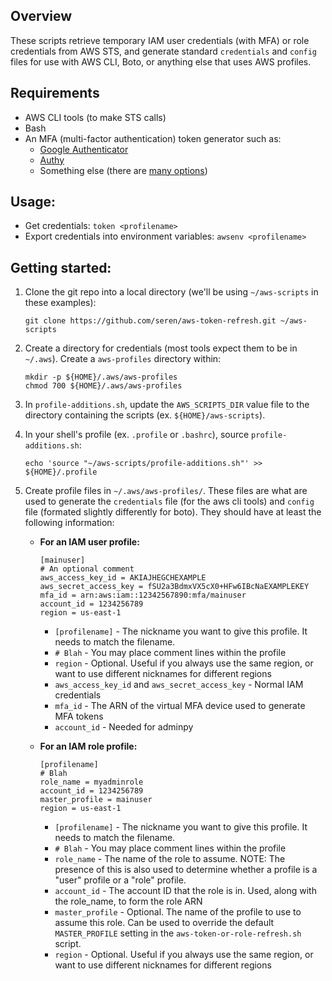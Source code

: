 ## Overview

These scripts retrieve temporary IAM user credentials (with MFA) or role credentials from AWS STS, and generate standard `credentials` and `config` files for use with AWS CLI, Boto, or anything else that uses AWS profiles.

## Requirements

- AWS CLI tools (to make STS calls)
- Bash
- An MFA (multi-factor authentication) token generator such as:
	- [Google Authenticator](https://www.google.com/search?q=google+authenticator)
	- [Authy](https://authy.com/download/)
	- Something else (there are [many options](https://www.google.com/search?q=2-factor+authentication+download))


## Usage:
- Get credentials: `token <profilename>`
- Export credentials into environment variables: `awsenv <profilename>`


## Getting started:

1. Clone the git repo into a local directory (we'll be using `~/aws-scripts` in these examples):

	~~~
	git clone https://github.com/seren/aws-token-refresh.git ~/aws-scripts
	~~~

2. Create a directory for credentials (most tools expect them to be in `~/.aws`). Create a `aws-profiles` directory within:

	~~~
	mkdir -p ${HOME}/.aws/aws-profiles
	chmod 700 ${HOME}/.aws/aws-profiles
	~~~

3. In `profile-additions.sh`, update the `AWS_SCRIPTS_DIR` value file to the directory containing the scripts (ex. `${HOME}/aws-scripts`).

4. In your shell's profile (ex. `.profile` or `.bashrc`), source `profile-additions.sh`:

	~~~
	echo 'source "~/aws-scripts/profile-additions.sh"' >> ${HOME}/.profile
	~~~

5. Create profile files in `~/.aws/aws-profiles/`. These files are what are used to generate the `credentials` file (for the aws cli tools) and `config` file (formated slightly differently for boto). They should have at least the following information:

	- **For an IAM user profile:**

		~~~
		[mainuser]
		# An optional comment
		aws_access_key_id = AKIAJHEGCHEXAMPLE
		aws_secret_access_key = fSU2a3BdmxVX5cX0+HFw6IBcNaEXAMPLEKEY
		mfa_id = arn:aws:iam::12342567890:mfa/mainuser
		account_id = 1234256789
		region = us-east-1
		~~~
	
		- `[profilename]` - The nickname you want to give this profile. It needs to match the filename.
		- `# Blah` - You may place comment lines within the profile
		- `region` - Optional. Useful if you always use the same region, or want to use different nicknames for different regions
		- `aws_access_key_id` and `aws_secret_access_key` - Normal IAM credentials
		- `mfa_id` - The ARN of the virtual MFA device used to generate MFA tokens
		- `account_id` - Needed for adminpy


	- **For an IAM role profile:**

		~~~
		[profilename]
		# Blah
		role_name = myadminrole
		account_id = 1234256789
		master_profile = mainuser
		region = us-east-1
		~~~

		- `[profilename]` - The nickname you want to give this profile. It needs to match the filename.
		- `# Blah` - You may place comment lines within the profile
		- `role_name` - The name of the role to assume. NOTE: The presence of this is also used to determine whether a profile is a "user" profile or a "role" profile.
		- `account_id` - The account ID that the role is in. Used, along with the role_name, to form the role ARN
		- `master_profile` - Optional. The name of the profile to use to assume this role. Can be used to override the default `MASTER_PROFILE` setting in the `aws-token-or-role-refresh.sh` script.
		- `region` - Optional. Useful if you always use the same region, or want to use different nicknames for different regions
